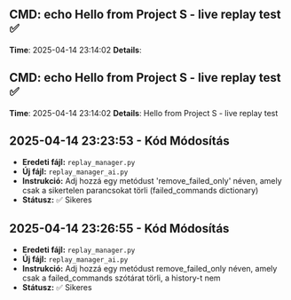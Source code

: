 
## CMD: echo Hello from Project S - live replay test ✅
**Time**: 2025-04-14 23:14:02
**Details**: 

## CMD: echo Hello from Project S - live replay test ✅
**Time**: 2025-04-14 23:14:02
**Details**: Hello from Project S - live replay test


## 2025-04-14 23:23:53 - Kód Módosítás

- **Eredeti fájl:** `replay_manager.py`
- **Új fájl:** `replay_manager_ai.py`
- **Instrukció:** Adj hozzá egy metódust 'remove_failed_only' néven, amely csak a sikertelen parancsokat törli (failed_commands dictionary)
- **Státusz:** ✅ Sikeres
            
## 2025-04-14 23:26:55 - Kód Módosítás

- **Eredeti fájl:** `replay_manager.py`
- **Új fájl:** `replay_manager_ai.py`
- **Instrukció:** Adj hozzá egy metódust remove_failed_only néven, amely csak a failed_commands szótárat törli, a history-t nem
- **Státusz:** ✅ Sikeres
            